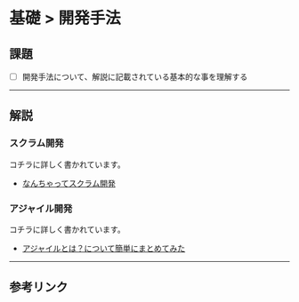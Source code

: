 # 基礎 > 開発手法

## 課題

- [ ] 開発手法について、解説に記載されている基本的な事を理解する

---

## 解説

<a name="scrum"></a>
### スクラム開発

コチラに詳しく書かれています。

- [なんちゃってスクラム開発](http://qiita.com/kazukichi/items/1db417fe09d30c65506b)

<a name="agile"></a>
### アジャイル開発

コチラに詳しく書かれています。

- [アジャイルとは？について簡単にまとめてみた](http://qiita.com/wakaba260/items/ecf88a9951f76fceca13)

---

## 参考リンク